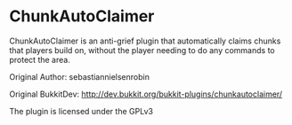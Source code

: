 ChunkAutoClaimer
================
ChunkAutoClaimer is an anti-grief plugin that automatically claims chunks that players build on, without the player needing to do any commands to protect the area.

Original Author: sebastiannielsenrobin

Original BukkitDev: http://dev.bukkit.org/bukkit-plugins/chunkautoclaimer/

The plugin is licensed under the GPLv3
